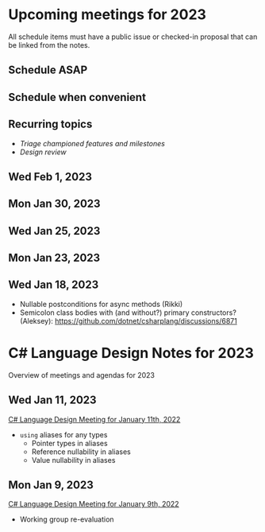 # Upcoming meetings for 2023

All schedule items must have a public issue or checked-in proposal that can be linked from the notes.

## Schedule ASAP


## Schedule when convenient


## Recurring topics

- *Triage championed features and milestones*
- *Design review*


## Wed Feb 1, 2023


## Mon Jan 30, 2023


## Wed Jan 25, 2023


## Mon Jan 23, 2023


## Wed Jan 18, 2023

- Nullable postconditions for async methods (Rikki)
- Semicolon class bodies with (and without?) primary constructors? (Aleksey): https://github.com/dotnet/csharplang/discussions/6871

# C# Language Design Notes for 2023

Overview of meetings and agendas for 2023

## Wed Jan 11, 2023

[C# Language Design Meeting for January 11th, 2022](https://github.com/dotnet/csharplang/blob/main/meetings/2023/LDM-2023-01-11.md)

- `using` aliases for any types
    - Pointer types in aliases
    - Reference nullability in aliases
    - Value nullability in aliases

## Mon Jan 9, 2023

[C# Language Design Meeting for January 9th, 2022](https://github.com/dotnet/csharplang/blob/main/meetings/2023/LDM-2023-01-09.md)

- Working group re-evaluation
